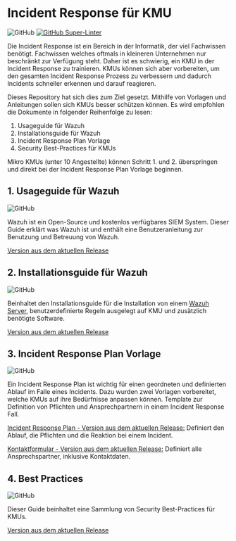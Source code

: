 # Incident Response für KMU
![GitHub](https://img.shields.io/github/license/KMU-Incident-Response/KMU-Security-Best-Practices)
[![GitHub Super-Linter](https://github.com/KMU-Incident-Response/KMU-Security-Best-Practices/workflows/Lint%20Code%20Base/badge.svg)](https://github.com/marketplace/actions/super-linter)

Die Incident Response ist ein Bereich in der Informatik, der viel Fachwissen benötigt.
Fachwissen welches oftmals in kleineren Unternehmen nur beschränkt zur Verfügung steht.
Daher ist es schwierig, ein KMU in der Incident Response zu trainieren.
KMUs können sich aber vorbereiten, um den gesamten Incident Response Prozess zu verbessern und dadurch Incidents schneller erkennen und darauf reagieren.

Dieses Repository hat sich dies zum Ziel gesetzt. Mithilfe von Vorlagen und Anleitungen sollen sich KMUs besser schützen können.
Es wird empfohlen die Dokumente in folgender Reihenfolge zu lesen:

1. Usageguide für Wazuh
2. Installationsguide für Wazuh
3. Incident Response Plan Vorlage
4. Security Best-Practices für KMUs

Mikro KMUs (unter 10 Angestellte) können Schritt 1. und 2. überspringen und direkt bei der Incident Response Plan Vorlage beginnen.

## 1. Usageguide für Wazuh

![GitHub](https://img.shields.io/badge/empfohlene%20Zeit-1%20Stunden-brightgreen)

Wazuh ist ein Open-Source und kostenlos verfügbares SIEM System.
Dieser Guide erklärt was Wazuh ist und enthält eine Benutzeranleitung zur Benutzung und Betreuung von Wazuh.

[Version aus dem aktuellen Release](https://github.com/KMU-Incident-Response/KMU-Security-Best-Practices/releases/latest/download/usage-guide-OSS.pdf)

## 2. Installationsguide für Wazuh

![GitHub](https://img.shields.io/badge/empfohlene%20Zeit-2%20Stunden-brightgreen)

Beinhaltet den Installationsguide für die Installation von einem [Wazuh Server](https://documentation.wazuh.com/current/getting-started/index.html), benutzerdefinierte Regeln ausgelegt auf KMU und zusätzlich benötigte Software.

[Version aus dem aktuellen Release](https://github.com/KMU-Incident-Response/KMU-Security-Best-Practices/releases/latest/download/installation-guide-OSS.pdf)

## 3. Incident Response Plan Vorlage

![GitHub](https://img.shields.io/badge/empfohlene%20Zeit-1%20Stunden-brightgreen)

Ein Incident Response Plan ist wichtig für einen geordneten und definierten Ablauf im Falle eines Incidents.
Dazu wurden zwei Vorlagen vorbereitet, welche KMUs auf ihre Bedürfnisse anpassen können.
Template zur Definition von Pflichten und Ansprechpartnern in einem Incident Response Fall.

[Incident Response Plan - Version aus dem aktuellen Release:](https://github.com/KMU-Incident-Response/KMU-Security-Best-Practices/releases/latest/download/Incident-Response-Plan-Vorlage.docx) Definiert den Ablauf, die Pflichten und die Reaktion bei einem Incident.

[Kontaktformular - Version aus dem aktuellen Release:](https://github.com/KMU-Incident-Response/KMU-Security-Best-Practices/releases/latest/download/Incident-Response-Kontaktformular.docx) Definiert alle Ansprechspartner, inklusive Kontaktdaten.

## 4. Best Practices

![GitHub](https://img.shields.io/badge/empfohlene%20Zeit-4%20Stunden-brightgreen)

Dieser Guide beinhaltet eine Sammlung von Security Best-Practices für KMUs.

[Version aus dem aktuellen Release](https://github.com/KMU-Incident-Response/KMU-Security-Best-Practices/releases/latest/download/best-practices.pdf)
